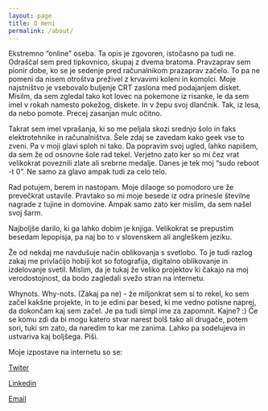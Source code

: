```yaml
---
layout: page
title: O meni
permalink: /about/
---
```


Ekstremno “online” oseba. Ta opis je zgovoren, istočasno pa tudi ne. Odraščal sem pred tipkovnico, skupaj z dvema bratoma. Pravzaprav sem pionir dobe, ko se je sedenje pred računalnikom prazaprav začelo. To pa ne pomeni da nisem otroštva preživel z krvavimi koleni in komolci. Moje najstništvo je vsebovalo buljenje CRT zaslona med podajanjem disket. Misilm, da sem zgledal tako kot lovec na pokemone iz risanke, le da sem imel v rokah namesto pokežog, diskete. In v žepu svoj dlančnik. Tak, iz lesa, da nebo pomote. Precej zasanjan mulc očitno.

Takrat sem imel vprašanja, ki so me peljala skozi srednjo šolo in faks elektrotehnike in računalništva. Šele zdaj se zavedam kako geek vse to zveni. Pa v moji glavi sploh ni tako. Da popravim svoj ugled, lahko napišem, da sem že od osnovne šole rad tekel. Verjetno zato ker so mi čez vrat velikokrat poveznili zlate ali srebrne medalje. Danes je tek moj “sudo reboot -t 0”. Ne samo za glavo ampak tudi za celo telo. 

Rad potujem, berem in nastopam. Moje dilaoge so pomodoro ure že prevečkrat ustavile. Pravtako so mi moje besede iz odra prinesle številne nagrade z tujine in domovine. Ampak samo zato ker mislim, da sem našel svoj šarm.

Najboljše darilo, ki ga lahko dobim je knjiga. Velikokrat se prepustim besedam lepopisja, pa naj bo to v slovenskem ali angleškem jeziku.

Že od nekdaj me navdušuje način oblikovanja s svetlobo. To je tudi razlog zakaj me privlačijo hobiji kot so fotografija, digitalno oblikovanje in izdelovanje svetil. Mislim, da je tukaj že veliko projektov ki čakajo na moj verodostojnost, da bodo zagledali svežo stran na internetu.

Whynots.
Why-nots. (Zakaj pa ne) - že miljonkrat sem si to rekel, ko sem začel kakšne projekte, in to je edini par besed, ki me vedno potisne naprej, da dokončam kaj sem začel. Je pa tudi simpl ime za zapomnit. Kajne? :) Če se komu zdi da bi mogu katero stvar narest bolš tako ali drugače, potem sori, tuki sm zato, da naredim to kar me zanima. Lahko pa sodelujeva in ustvariva kaj boljšega. Piši.


Moje izpostave na internetu so se:

[Twiter](https://https://twitter.com)

[Linkedin](https://www.linkedin.com/in/martin-cimerman-5b77914b/)

[Email](mailto:cim.martin@gmail.com)


